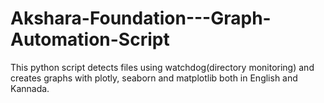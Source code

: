 # Akshara-Foundation---Graph-Automation-Script
This python script detects files using watchdog(directory monitoring) and creates graphs with plotly, seaborn and matplotlib both in English and Kannada.

